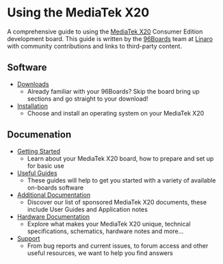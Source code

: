 # Using the MediaTek X20

A comprehensive guide to using the [MediaTek X20](http://www.96boards.org/products/ce/helio-x20/) Consumer Edition development board. This guide is written by the [96Boards](https://www.96boards.org) team at [Linaro](http://www.linaro.org) with community contributions and links to third-party content.

## Software

- [Downloads](Downloads/README.md)
   - Already familiar with your 96Boards? Skip the board bring up sections and go straight to your download!
- [Installation](Installation/README.md)
   - Choose and install an operating system on your MediaTek X20

## Documenation

- [Getting Started](GettingStarted/README.md)
   - Learn about your MediaTek X20 board, how to prepare and set up for basic use
- [Useful Guides](Guides/README.md)
   - These guides will help to get you started with a variety of available on-boards software
- [Additional Documentation](AdditionalDocs/README.md)
   - Discover our list of sponsored MediaTek X20 documents, these include User Guides and Application notes
- [Hardware Documentation](HardwareDocs/README.md)
   - Explore what makes your MediaTek X20 unique, technical specifications, schematics, hardware notes and more...
- [Support](Troubleshooting/README.md)
   - From bug reports and current issues, to forum access and other useful resources, we want to help you find answers
